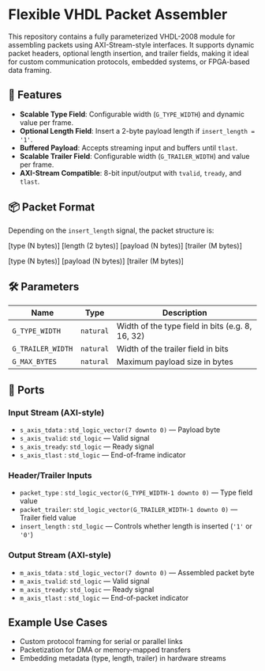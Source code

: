 # Flexible VHDL Packet Assembler

This repository contains a fully parameterized VHDL-2008 module for assembling packets using AXI-Stream-style interfaces. It supports dynamic packet headers, optional length insertion, and trailer fields, making it ideal for custom communication protocols, embedded systems, or FPGA-based data framing.

## 🚀 Features

- **Scalable Type Field**: Configurable width (`G_TYPE_WIDTH`) and dynamic value per frame.
- **Optional Length Field**: Insert a 2-byte payload length if `insert_length = '1'`.
- **Buffered Payload**: Accepts streaming input and buffers until `tlast`.
- **Scalable Trailer Field**: Configurable width (`G_TRAILER_WIDTH`) and value per frame.
- **AXI-Stream Compatible**: 8-bit input/output with `tvalid`, `tready`, and `tlast`.

## 📦 Packet Format

Depending on the `insert_length` signal, the packet structure is:

[type (N bytes)] [length (2 bytes)] [payload (N bytes)] [trailer (M bytes)]

[type (N bytes)] [payload (N bytes)] [trailer (M bytes)]


## 🛠️ Parameters

| Name             | Type    | Description                                 |
|------------------|---------|---------------------------------------------|
| `G_TYPE_WIDTH`    | `natural` | Width of the type field in bits (e.g. 8, 16, 32) |
| `G_TRAILER_WIDTH` | `natural` | Width of the trailer field in bits         |
| `G_MAX_BYTES`     | `natural` | Maximum payload size in bytes              |

## 🔌 Ports

### Input Stream (AXI-style)
- `s_axis_tdata` : `std_logic_vector(7 downto 0)` — Payload byte
- `s_axis_tvalid`: `std_logic` — Valid signal
- `s_axis_tready`: `std_logic` — Ready signal
- `s_axis_tlast` : `std_logic` — End-of-frame indicator

### Header/Trailer Inputs
- `packet_type`   : `std_logic_vector(G_TYPE_WIDTH-1 downto 0)` — Type field value
- `packet_trailer`: `std_logic_vector(G_TRAILER_WIDTH-1 downto 0)` — Trailer field value
- `insert_length` : `std_logic` — Controls whether length is inserted (`'1'` or `'0'`)

### Output Stream (AXI-style)
- `m_axis_tdata` : `std_logic_vector(7 downto 0)` — Assembled packet byte
- `m_axis_tvalid`: `std_logic` — Valid signal
- `m_axis_tready`: `std_logic` — Ready signal
- `m_axis_tlast` : `std_logic` — End-of-packet indicator

## Example Use Cases

- Custom protocol framing for serial or parallel links
- Packetization for DMA or memory-mapped transfers
- Embedding metadata (type, length, trailer) in hardware streams



